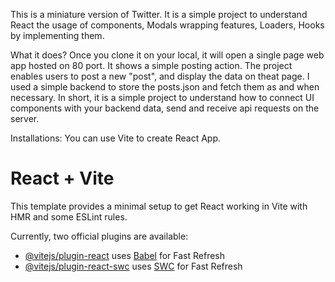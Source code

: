 This is a miniature version of Twitter. It is a simple project to understand React the usage of components, Modals wrapping features, Loaders, Hooks by implementing them.  

What it does?
Once you clone it on your local, it will open a single page web app hosted on 80 port. It shows a simple posting action. 
The project enables users to post a new "post", and display the data on theat page. 
I used a simple backend to store the posts.json and fetch them as and when necessary. 
In short, it is a simple project to understand how to connect UI components with your backend data, send and receive api requests on the server. 




Installations:
You can use Vite to create React App. 

# React + Vite

This template provides a minimal setup to get React working in Vite with HMR and some ESLint rules.

Currently, two official plugins are available:

- [@vitejs/plugin-react](https://github.com/vitejs/vite-plugin-react/blob/main/packages/plugin-react/README.md) uses [Babel](https://babeljs.io/) for Fast Refresh
- [@vitejs/plugin-react-swc](https://github.com/vitejs/vite-plugin-react-swc) uses [SWC](https://swc.rs/) for Fast Refresh
